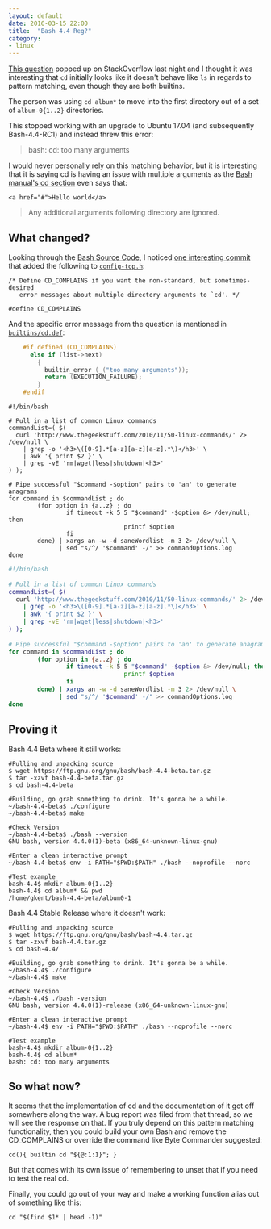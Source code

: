 ```yaml
---
layout: default 
date: 2016-03-15 22:00
title:  "Bash 4.4 Reg?"
category: 
- linux
---
```



[This question](https://askubuntu.com/q/905832/668095) popped up on StackOverflow last night and I thought it was interesting that `cd` initially looks like it doesn't behave like `ls` in regards to pattern matching, even though they are both builtins.

The person was using `cd album*` to move into the first directory out of a set of `album-0{1..2}` directories.

This stopped working with an upgrade to Ubuntu 17.04 (and subsequently Bash-4.4-RC1) and instead threw this error:

> bash: cd: too many arguments 

I would never personally rely on this matching behavior, but it is interesting that it is saying cd is having an issue with multiple arguments as the [Bash manual's cd section](https://www.gnu.org/software/bash/manual/bash.html#index-cd) even says that:


    <a href="#">Hello world</a>
> Any additional arguments following directory are ignored.

What changed?
-------------
Looking through the [Bash Source Code](https://ftp.gnu.org/gnu/bash/), I noticed [one interesting commit](http://git.savannah.gnu.org/cgit/bash.git/commit/config-top.h?id=a0c0a00fc419b7bc08202a79134fcd5bc0427071) that added the following to [`config-top.h`](http://git.savannah.gnu.org/cgit/bash.git/tree/config-top.h#n30):


    /* Define CD_COMPLAINS if you want the non-standard, but sometimes-desired
       error messages about multiple directory arguments to `cd'. */
    
    #define CD_COMPLAINS

And the specific error message from the question is mentioned in [`builtins/cd.def`](http://git.savannah.gnu.org/cgit/bash.git/tree/builtins/cd.def#n326):

```C
    #if defined (CD_COMPLAINS)
      else if (list->next)
        {
          builtin_error (_("too many arguments"));
          return (EXECUTION_FAILURE);
        }
    #endif
```

    #!/bin/bash
     
    # Pull in a list of common Linux commands
    commandList=( $(
      curl 'http://www.thegeekstuff.com/2010/11/50-linux-commands/' 2> /dev/null \
        | grep -o '<h3>\([0-9].*[a-z][a-z][a-z].*\)</h3>' \
        | awk '{ print $2 }' \
        | grep -vE 'rm|wget|less|shutdown|<h3>'
    ) );
     
    # Pipe successful "$command -$option" pairs to 'an' to generate anagrams
    for command in $commandList ; do
            (for option in {a..z} ; do
                    if timeout -k 5 5 "$command" -$option &> /dev/null; then
                                    printf $option
                    fi
            done) | xargs an -w -d saneWordlist -m 3 2> /dev/null \
                  | sed "s/^/ '$command' -/" >> commandOptions.log
    done


```bash
#!/bin/bash
 
# Pull in a list of common Linux commands
commandList=( $(
  curl 'http://www.thegeekstuff.com/2010/11/50-linux-commands/' 2> /dev/null \
    | grep -o '<h3>\([0-9].*[a-z][a-z][a-z].*\)</h3>' \
    | awk '{ print $2 }' \
    | grep -vE 'rm|wget|less|shutdown|<h3>'
) );
 
# Pipe successful "$command -$option" pairs to 'an' to generate anagrams
for command in $commandList ; do
        (for option in {a..z} ; do
                if timeout -k 5 5 "$command" -$option &> /dev/null; then
                                printf $option
                fi
        done) | xargs an -w -d saneWordlist -m 3 2> /dev/null \
              | sed "s/^/ '$command' -/" >> commandOptions.log
done
```
Proving it
----------

Bash 4.4 Beta where it still works:

    #Pulling and unpacking source
    $ wget https://ftp.gnu.org/gnu/bash/bash-4.4-beta.tar.gz
    $ tar -xzvf bash-4.4-beta.tar.gz
    $ cd bash-4.4-beta
     
    #Building, go grab something to drink. It's gonna be a while.
    ~/bash-4.4-beta$ ./configure
    ~/bash-4.4-beta$ make
     
    #Check Version
    ~/bash-4.4-beta$ ./bash --version
    GNU bash, version 4.4.0(1)-beta (x86_64-unknown-linux-gnu)
     
    #Enter a clean interactive prompt
    ~/bash-4.4-beta$ env -i PATH="$PWD:$PATH" ./bash --noprofile --norc
     
    #Test example
    bash-4.4$ mkdir album-0{1..2}
    bash-4.4$ cd album* && pwd
    /home/gkent/bash-4.4-beta/album0-1

Bash 4.4 Stable Release where it doesn't work:

    #Pulling and unpacking source
    $ wget https://ftp.gnu.org/gnu/bash/bash-4.4.tar.gz
    $ tar -zxvf bash-4.4.tar.gz
    $ cd bash-4.4/
     
    #Building, go grab something to drink. It's gonna be a while.
    ~/bash-4.4$ ./configure
    ~/bash-4.4$ make
     
    #Check Version
    ~/bash-4.4$ ./bash -version
    GNU bash, version 4.4.0(1)-release (x86_64-unknown-linux-gnu)
     
    #Enter a clean interactive prompt
    ~/bash-4.4$ env -i PATH="$PWD:$PATH" ./bash --noprofile --norc
     
    #Test example
    bash-4.4$ mkdir album-0{1..2}
    bash-4.4$ cd album*
    bash: cd: too many arguments

So what now?
------------

It seems that the implementation of cd and the documentation of it got off somewhere along the way. A bug report was filed from that thread, so we will see the response on that. If you truly depend on this pattern matching functionality, then you could build your own Bash and remove the CD_COMPLAINS or override the command like Byte Commander suggested:

    cd(){ builtin cd "${@:1:1}"; }

But that comes with its own issue of remembering to unset that if you need to test the real cd.

Finally, you could go out of your way and make a working function alias out of something like this:


    cd "$(find $1* | head -1)"

